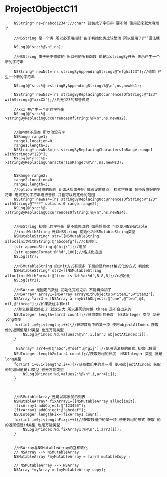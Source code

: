 # ProjectObjectC11
        NSString* ns=@"abcd1234";//char* 封装成了字符串 要不然 使用起来就太麻烦了

        //NSString 是一个类 所以必须用指针 由于初始化类比较繁琐 所以使用了@“”语法糖
        
        NSLog(@"src:%@\n",ns);
        
        //NSString 由于是不修改的 所以他的所有函数 都是以stringBy开头 表示产生一个新的字符串
        
        NSString* newNs1=[ns stringByAppendingString:@"efghi123"];//追加 产生一个新的字符串
        
        NSLog(@"src:%@->stringByAppendingString:%@\n",ns,newNs1);
        
        NSString* newNs2=[ns stringByReplacingOccurrencesOfString:@"123" withString:@"xxxXX"];//凡是123的都替换成
        
        //xxx 并产生一个新的字符串
        NSLog(@"src:%@->stringByReplacingOccurrencesOfString:%@\n",ns,newNs2);
        
        
        //结构体不是类 所以他没有＊
        NSRange range1;
        range1.location=0;
        range1.length=3;
        NSString* newNs3=[ns stringByReplacingCharactersInRange:range1 withString:@"123"];
        NSLog(@"src:%@->stringByReplacingCharactersInRange:%@\n",ns,newNs3);
        
        
        NSRange range2;
        range2.location=0;
        range2.length=3;
        //option 是替换的规则 比如从后面开始 或者设置锚点  检索字符串 替换设置好的字符串 用规定的字符串进行替换 并且可以规定他的范围
        NSString* newNs4=[ns stringByReplacingOccurrencesOfString:@"123" withString:@"***" options:0 range:range2];
        NSLog(@"src:%@->stringByReplacingOccurrencesOfString:%@\n",ns,newNs4);
        
        
        //NSString 初始化的字符串 是不能修改的 如果想修改 可以使用NSMutable
        //initWithString 是以NSString 初始化为NSMutableString类型
        NSMutableString* str=[[NSMutableString alloc]initWithString:@"abcdefg"];//c初始化
        [str appendString:@"hijk"];//追加
        [str appendFormat:@"%d",100];//格式化追加
        NSLog(str);
        
        //NSMutableString 的init方式有很多 下面的是fomat格式化的方式 初始化
        NSMutableString* str2=[[NSMutableString alloc]initWithFormat:@"time is %d:%d:%d",8,8,8];//c初始化
        NSLog(str2);
        
        //NSArray 是固定的数组 初始化完成之后 不能再添加了
        //NSArray* array1=[NSArray arrayWithObjects:@"item1",@"item2"];
        NSArray *arr3 = [NSArray arrayWithObjects:@"one",@"two",@1, nil,@"three"];//如果数组中有nil
        //那么数组就终止了 就这么大 所以遍历的时候 three 是不会出来的
        NSUInteger length=[arr3 count];//获取数组的长度  NSUInteger 类型 就是long类型
        for(int i=0;i<length;i++){//获取数组中的某一项 使用objectAtIndex 获取 他的返回值是id类型 也是万能类型
            NSLog(@"index:%d,values:%@\n",i,[arr3 objectAtIndex:i]);
        }
        
         NSArray* arr4=@[@"abc",@"def",@"gij"];//使用语法糖的形式 初始化数组
        NSUInteger length2=[arr4 count];//获取数组的长度  NSUInteger 类型 就是long类型
        for(int i=0;i<length2;i++){//获取数组中的某一项 使用objectAtIndex 获取 他的返回值是id类型 也是万能类型
            NSLog(@"index:%d,values2:%@\n",i,arr4[i]);
        }
        
        
        
        //NSMutableArray 是可以再添加的列表
        NSMutableArray* fixArray1=[[NSMutableArray alloc]init];
        [fixArray1 addObject:@"123456"];
        [fixArray1 addObject:@"abcdef"];
        NSUInteger lengthFix=[fixArray1 count];
        for(int i=0;i<lengthFix;i++){//获取数组中的某一项 使用数组的形式 获取 他的返回值是id类型 也是万能类型
            NSLog(@"index:%d,fixArray1:%@\n",i,arr3[i]);
        }
        
       
        //NSArray与NSMutableArray的互相转化
        // NSArray --> NSMutableArray
        NSMutableArray *myMutableArray = [arr4 mutableCopy];
        
        // NSMutableArray --> NSArray
        NSArray *myArray = [myMutableArray copy];

